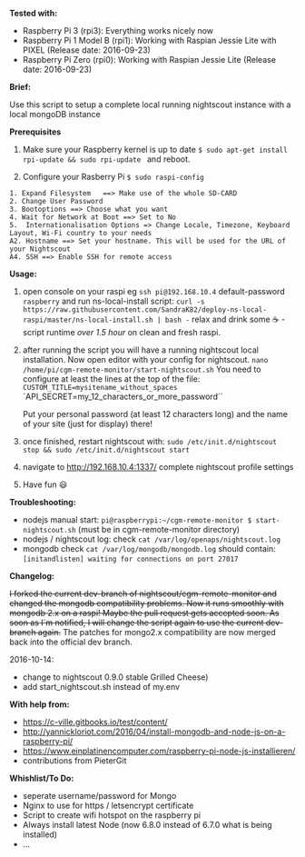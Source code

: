 __Tested with:__

- Raspberry Pi 3 (rpi3): Everything works nicely now
- Raspberry Pi 1 Model B (rpi1): Working with Raspian Jessie Lite with PIXEL (Release date: 2016-09-23)
- Raspberry Pi Zero (rpi0): Working with Raspian Jessie Lite (Release date: 2016-09-23)

__Brief:__

Use this script to setup a complete local running nightscout instance with a local mongoDB instance


__Prerequisites__

1. Make sure your Raspberry kernel is up to date 
   `$ sudo apt-get install rpi-update && sudo rpi-update `
   and reboot.

2. Configure your Rasberry Pi
   `$ sudo raspi-config`
```   
1. Expand Filesystem   ==> Make use of the whole SD-CARD
2. Change User Password     	
3. Bootoptions ==> Choose what you want
4. Wait for Network at Boot ==> Set to No
5.  Internationalisation Options => Change Locale, Timezone, Keyboard Layout, Wi-Fi country to your needs
A2. Hostname ==> Set your hostname. This will be used for the URL of your Nightscout 
A4. SSH ==> Enable SSH for remote access
```

__Usage:__

 1. open console on your raspi eg `ssh pi@192.168.10.4` default-password `raspberry` and run ns-local-install script:
    `curl -s https://raw.githubusercontent.com/SandraK82/deploy-ns-local-raspi/master/ns-local-install.sh | bash -`
    relax and drink some :coffee: - script runtime *over 1.5 hour* on clean and fresh raspi.
 2. after running the script you will have a running nightscout local installation. Now open editor with your config for nightscout.
    `nano /home/pi/cgm-remote-monitor/start-nightscout.sh`
     You need to configure at least the lines at the top of the file:
    `CUSTOM_TITLE=mysitename_without_spaces`
    `API_SECRET=my_12_characters_or_more_password``
	
    Put your personal password (at least 12 characters long) and the name of your site (just for display) there!
 
 3. once finished, restart nightscout with: `sudo /etc/init.d/nightscout stop && sudo /etc/init.d/nightscout start`
 4. navigate to http://192.168.10.4:1337/ complete nightscout profile settings
 5. Have fun :smiley:

__Troubleshooting:__

 * nodejs manual start: `pi@raspberrypi:~/cgm-remote-monitor $ start-nightscout.sh` (must be in cgm-remote-monitor directory)
 * nodejs / nightscout log: check `cat /var/log/openaps/nightscout.log` 
 * mongodb check `cat /var/log/mongodb/mongodb.log` should contain: `[initandlisten] waiting for connections on port 27017`

__Changelog:__

~~I forked the current dev-branch of nightscout/cgm-remote-monitor and changed the mongodb compatibility problems. Now it runs smoothly with mongodb 2.x on a raspi!
Maybe the pull request gets accepted soon. As soon as I´m notified, I will change the script again to use the current dev-branch again.~~
The patches for mongo2.x compatibility are now merged back into the official dev branch.

2016-10-14: 

- change to nightscout 0.9.0 stable Grilled Cheese)
- add start_nightscout.sh instead of my.env

__With help from:__

- https://c-ville.gitbooks.io/test/content/
- http://yannickloriot.com/2016/04/install-mongodb-and-node-js-on-a-raspberry-pi/
- https://www.einplatinencomputer.com/raspberry-pi-node-js-installieren/
- contributions from PieterGit

__Whishlist/To Do:__
- seperate username/password for Mongo
- Nginx to use for https / letsencrypt certificate
- Script to create wifi hotspot on the raspberry pi
- Always install latest Node (now 6.8.0 instead of 6.7.0 what is being installed)
- ...